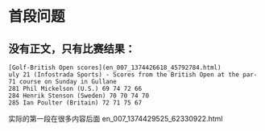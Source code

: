 首段问题
=======

没有正文，只有比赛结果：
-------------------------------------
    [Golf-British Open scores](en_007_1374426618_45792784.html)
    uly 21 (Infostrada Sports) - Scores from the British Open at the par-71 course on Sunday in Gullane
    281 Phil Mickelson (U.S.) 69 74 72 66
    284 Henrik Stenson (Sweden) 70 70 74 70
    285 Ian Poulter (Britain) 72 71 75 67

实际的第一段在很多内容后面
en_007_1374429525_62330922.html

